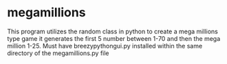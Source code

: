 # megamillions
This program utilizes the random class in python to create a mega millions type game it generates the first 5 number between 1-70 and then the mega million 1-25. Must have breezypythongui.py installed within the same directory of the megamillions.py file
